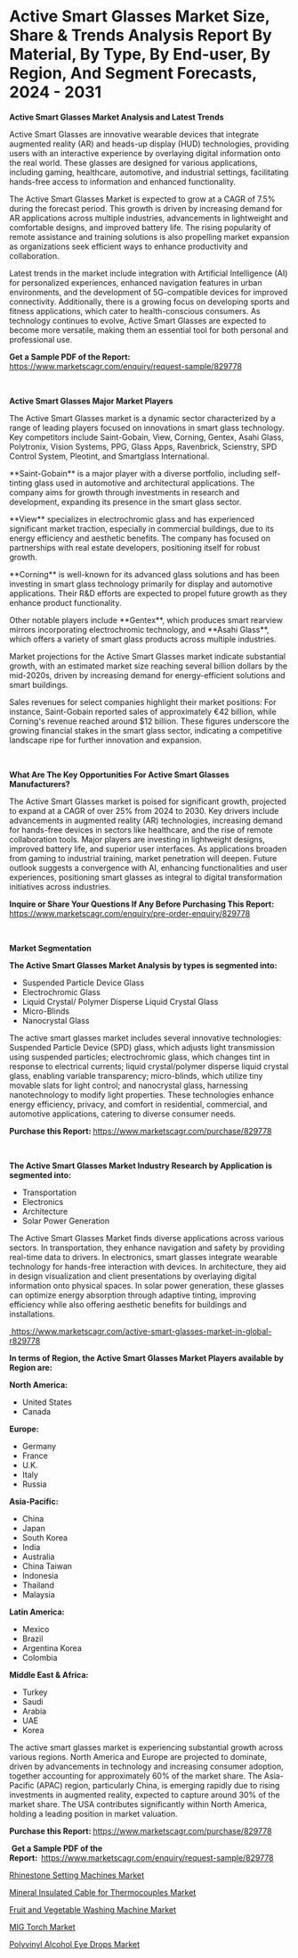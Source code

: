 <p><h1>Active Smart Glasses Market Size, Share & Trends Analysis Report By Material, By Type, By End-user, By Region, And Segment Forecasts, 2024 - 2031</h1></p><p><strong>Active Smart Glasses Market Analysis and Latest Trends</strong></p>
<p><p>Active Smart Glasses are innovative wearable devices that integrate augmented reality (AR) and heads-up display (HUD) technologies, providing users with an interactive experience by overlaying digital information onto the real world. These glasses are designed for various applications, including gaming, healthcare, automotive, and industrial settings, facilitating hands-free access to information and enhanced functionality.</p><p>The Active Smart Glasses Market is expected to grow at a CAGR of 7.5% during the forecast period. This growth is driven by increasing demand for AR applications across multiple industries, advancements in lightweight and comfortable designs, and improved battery life. The rising popularity of remote assistance and training solutions is also propelling market expansion as organizations seek efficient ways to enhance productivity and collaboration.</p><p>Latest trends in the market include integration with Artificial Intelligence (AI) for personalized experiences, enhanced navigation features in urban environments, and the development of 5G-compatible devices for improved connectivity. Additionally, there is a growing focus on developing sports and fitness applications, which cater to health-conscious consumers. As technology continues to evolve, Active Smart Glasses are expected to become more versatile, making them an essential tool for both personal and professional use.</p></p>
<p><strong>Get a Sample PDF of the Report:&nbsp;</strong> <a href="https://www.marketscagr.com/enquiry/request-sample/829778?utm_campaign=1177&utm_medium=2&utm_source=Github&utm_content=ia&utm_term=08102024&utm_id=active-smart-glasses">https://www.marketscagr.com/enquiry/request-sample/829778</a></p>
<p>&nbsp;</p>
<p><strong>Active Smart Glasses Major Market Players</strong></p>
<p><p>The Active Smart Glasses market is a dynamic sector characterized by a range of leading players focused on innovations in smart glass technology. Key competitors include Saint-Gobain, View, Corning, Gentex, Asahi Glass, Polytronix, Vision Systems, PPG, Glass Apps, Ravenbrick, Scienstry, SPD Control System, Pleotint, and Smartglass International.</p><p>**Saint-Gobain** is a major player with a diverse portfolio, including self-tinting glass used in automotive and architectural applications. The company aims for growth through investments in research and development, expanding its presence in the smart glass sector.</p><p>**View** specializes in electrochromic glass and has experienced significant market traction, especially in commercial buildings, due to its energy efficiency and aesthetic benefits. The company has focused on partnerships with real estate developers, positioning itself for robust growth.</p><p>**Corning** is well-known for its advanced glass solutions and has been investing in smart glass technology primarily for display and automotive applications. Their R&D efforts are expected to propel future growth as they enhance product functionality.</p><p>Other notable players include **Gentex**, which produces smart rearview mirrors incorporating electrochromic technology, and **Asahi Glass**, which offers a variety of smart glass products across multiple industries.</p><p>Market projections for the Active Smart Glasses market indicate substantial growth, with an estimated market size reaching several billion dollars by the mid-2020s, driven by increasing demand for energy-efficient solutions and smart buildings. </p><p>Sales revenues for select companies highlight their market positions: For instance, Saint-Gobain reported sales of approximately €42 billion, while Corning's revenue reached around $12 billion. These figures underscore the growing financial stakes in the smart glass sector, indicating a competitive landscape ripe for further innovation and expansion.</p></p>
<p>&nbsp;</p>
<p><strong>What Are The Key Opportunities For Active Smart Glasses Manufacturers?</strong></p>
<p><p>The Active Smart Glasses market is poised for significant growth, projected to expand at a CAGR of over 25% from 2024 to 2030. Key drivers include advancements in augmented reality (AR) technologies, increasing demand for hands-free devices in sectors like healthcare, and the rise of remote collaboration tools. Major players are investing in lightweight designs, improved battery life, and superior user interfaces. As applications broaden from gaming to industrial training, market penetration will deepen. Future outlook suggests a convergence with AI, enhancing functionalities and user experiences, positioning smart glasses as integral to digital transformation initiatives across industries.</p></p>
<p><strong>Inquire or Share Your Questions If Any Before Purchasing This Report:</strong> <a href="https://www.marketscagr.com/enquiry/pre-order-enquiry/829778?utm_campaign=1177&utm_medium=2&utm_source=Github&utm_content=ia&utm_term=08102024&utm_id=active-smart-glasses">https://www.marketscagr.com/enquiry/pre-order-enquiry/829778</a></p>
<p>&nbsp;</p>
<p><strong>Market Segmentation</strong></p>
<p><strong>The Active Smart Glasses Market Analysis by types is segmented into:</strong></p>
<p><ul><li>Suspended Particle Device Glass</li><li>Electrochromic Glass</li><li>Liquid Crystal/ Polymer Disperse Liquid Crystal Glass</li><li>Micro-Blinds</li><li>Nanocrystal Glass</li></ul></p>
<p><p>The active smart glasses market includes several innovative technologies: Suspended Particle Device (SPD) glass, which adjusts light transmission using suspended particles; electrochromic glass, which changes tint in response to electrical currents; liquid crystal/polymer disperse liquid crystal glass, enabling variable transparency; micro-blinds, which utilize tiny movable slats for light control; and nanocrystal glass, harnessing nanotechnology to modify light properties. These technologies enhance energy efficiency, privacy, and comfort in residential, commercial, and automotive applications, catering to diverse consumer needs.</p></p>
<p><strong>Purchase this Report:&nbsp;</strong><a href="https://www.marketscagr.com/purchase/829778?utm_campaign=1177&utm_medium=2&utm_source=Github&utm_content=ia&utm_term=08102024&utm_id=active-smart-glasses">https://www.marketscagr.com/purchase/829778</a></p>
<p>&nbsp;</p>
<p><strong>The Active Smart Glasses Market Industry Research by Application is segmented into:</strong></p>
<p><ul><li>Transportation</li><li>Electronics</li><li>Architecture</li><li>Solar Power Generation</li></ul></p>
<p><p>The Active Smart Glasses Market finds diverse applications across various sectors. In transportation, they enhance navigation and safety by providing real-time data to drivers. In electronics, smart glasses integrate wearable technology for hands-free interaction with devices. In architecture, they aid in design visualization and client presentations by overlaying digital information onto physical spaces. In solar power generation, these glasses can optimize energy absorption through adaptive tinting, improving efficiency while also offering aesthetic benefits for buildings and installations.</p></p>
<p><a href="https://www.marketscagr.com/active-smart-glasses-market-in-global-r829778?utm_campaign=1177&utm_medium=2&utm_source=Github&utm_content=ia&utm_term=08102024&utm_id=active-smart-glasses">&nbsp;https://www.marketscagr.com/active-smart-glasses-market-in-global-r829778</a></p>
<p><strong>In terms of Region, the Active Smart Glasses Market Players available by Region are:</strong></p>
<p>
    <p> <strong> North America: </strong>
        <ul>
            <li>United States</li>
            <li>Canada</li>
        </ul>
        </p> 
    <p> <strong> Europe: </strong>
        <ul>
            <li>Germany</li>
            <li>France</li>
            <li>U.K.</li>
            <li>Italy</li>
            <li>Russia</li>
        </ul>
        </p> 
    <p> <strong> Asia-Pacific: </strong>
        <ul>
            <li>China</li>
            <li>Japan</li>
            <li>South Korea</li>
            <li>India</li>
            <li>Australia</li>
            <li>China Taiwan</li>
            <li>Indonesia</li>
            <li>Thailand</li>
            <li>Malaysia</li>
        </ul>
        </p> 
    <p> <strong> Latin America: </strong>
        <ul>
            <li>Mexico</li>
            <li>Brazil</li>
            <li>Argentina Korea</li>
            <li>Colombia</li>
        </ul>
        </p> 
    <p> <strong> Middle East & Africa: </strong>
        <ul>
            <li>Turkey</li>
            <li>Saudi</li>
            <li>Arabia</li>
            <li>UAE</li>
            <li>Korea</li>
        </ul>
    </p>
    </p>
<p><p>The active smart glasses market is experiencing substantial growth across various regions. North America and Europe are projected to dominate, driven by advancements in technology and increasing consumer adoption, together accounting for approximately 60% of the market share. The Asia-Pacific (APAC) region, particularly China, is emerging rapidly due to rising investments in augmented reality, expected to capture around 30% of the market share. The USA contributes significantly within North America, holding a leading position in market valuation.</p></p>
<p><strong>Purchase this Report: </strong><a href="https://www.marketscagr.com/purchase/829778?utm_campaign=1177&utm_medium=2&utm_source=Github&utm_content=ia&utm_term=08102024&utm_id=active-smart-glasses">https://www.marketscagr.com/purchase/829778</a></p>
<p>&nbsp;<strong>Get a Sample PDF of the Report:&nbsp;&nbsp;</strong><a href="https://www.marketscagr.com/enquiry/request-sample/829778?utm_campaign=1177&utm_medium=2&utm_source=Github&utm_content=ia&utm_term=08102024&utm_id=active-smart-glasses">https://www.marketscagr.com/enquiry/request-sample/829778</a></p>
<p><strong></strong></p>
<p><p><a href="https://www.linkedin.com/pulse/regulatory-landscape-its-influence-global-rhinestone-setting-xolmf?utm_campaign=1177&utm_medium=2&utm_source=Github&utm_content=ia&utm_term=08102024&utm_id=active-smart-glasses">Rhinestone Setting Machines Market</a></p><p><a href="https://issuu.com/reportprime-2/docs/mineral-insulated-cable-for-thermoc_5dc3e384b7a1eb?utm_campaign=1177&utm_medium=2&utm_source=Github&utm_content=ia&utm_term=08102024&utm_id=active-smart-glasses">Mineral Insulated Cable for Thermocouples Market</a></p><p><a href="https://www.linkedin.com/pulse/in-depth-fruit-vegetable-washing-machine-market-review-size-ugwwf?utm_campaign=1177&utm_medium=2&utm_source=Github&utm_content=ia&utm_term=08102024&utm_id=active-smart-glasses">Fruit and Vegetable Washing Machine Market</a></p><p><a href="https://www.linkedin.com/pulse/mig-torch-revenue-growth-report-2024-2031-glance-reports-cyw6f?utm_campaign=1177&utm_medium=2&utm_source=Github&utm_content=ia&utm_term=08102024&utm_id=active-smart-glasses">MIG Torch Market</a></p><p><a href="https://www.linkedin.com/pulse/polyvinyl-alcohol-eye-drops-market-global-regional-analysis-jbsef?utm_campaign=1177&utm_medium=2&utm_source=Github&utm_content=ia&utm_term=08102024&utm_id=active-smart-glasses">Polyvinyl Alcohol Eye Drops Market</a></p></p>